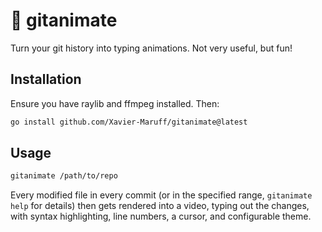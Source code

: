 # 🎥 gitanimate

Turn your git history into typing animations. Not very useful, but fun!

## Installation

Ensure you have raylib and ffmpeg installed.
Then:

```bash
go install github.com/Xavier-Maruff/gitanimate@latest
```

## Usage

```bash
gitanimate /path/to/repo
```

Every modified file in every commit (or in the specified range, `gitanimate help` for details)
then gets rendered into a video, typing out the changes, with syntax highlighting, line numbers,
a cursor, and configurable theme.
